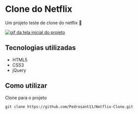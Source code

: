 # Clone do Netflix

Um projeto teste de clone do netflix 🚀

[<img src="./tela.gif" alt="gif da tela inicial do projeto">](https://pedrosant11.github.io/Netflix-Clone/)

## Tecnologias utilizadas

- HTML5
- CSS3
- jQuery

## Como utilizar

Clone para o projeto
```
git clone https://github.com/Pedrosant11/Netflix-Clone.git
```